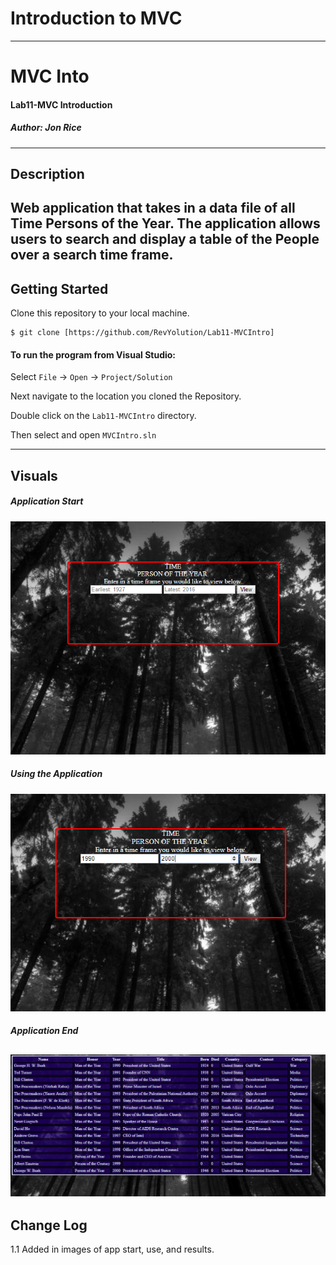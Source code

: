 # Introduction to MVC
------------------------------

# MVC Into
#### Lab11-MVC Introduction
##### *Author: Jon Rice*

------------------------------

## Description
Web application that takes in a data file of all Time Persons of the Year. The application allows users to search and display a table of the People over a search time frame.
------------------------------

## Getting Started
Clone this repository to your local machine.
```
$ git clone [https://github.com/RevYolution/Lab11-MVCIntro]
```
#### To run the program from Visual Studio:
Select ```File``` -> ```Open``` -> ```Project/Solution```

Next navigate to the location you cloned the Repository.

Double click on the ```Lab11-MVCIntro``` directory.

Then select and open ```MVCIntro.sln```

------------------------------

## Visuals

##### Application Start
![Start Page](https://github.com/RevYolution/Lab11-MVCIntro/blob/master/assets/Start%20up.PNG)
##### Using the Application
![Searching](https://github.com/RevYolution/Lab11-MVCIntro/blob/master/assets/InUse.PNG)
##### Application End
![Results](https://github.com/RevYolution/Lab11-MVCIntro/blob/master/assets/SearchResult.PNG)
------------------------------

## Change Log
1.1 Added in images of app start, use, and results. 
